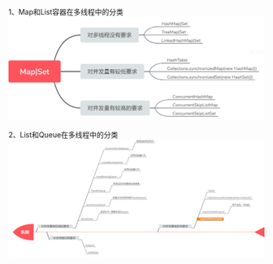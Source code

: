 1、Map和List容器在多线程中的分类<br>
![Map-List](https://github.com/nextyearmuscleman/Thread/raw/master/picture/Map_List%E5%AE%B9%E5%99%A8.PNG)

2、List和Queue在多线程中的分类
![List-Queue](https://github.com/nextyearmuscleman/Thread/raw/master/picture/%E9%98%9F%E5%88%97.PNG)

